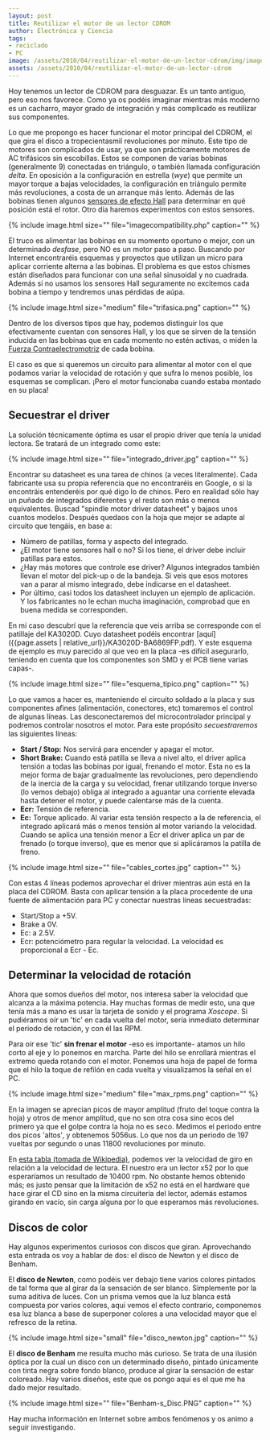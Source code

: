 ```yaml
---
layout: post
title: Reutilizar el motor de un lector CDROM
author: Electrónica y Ciencia
tags:
- reciclado
- PC
image: /assets/2010/04/reutilizar-el-motor-de-un-lector-cdrom/img/imagecompatibility.php
assets: /assets/2010/04/reutilizar-el-motor-de-un-lector-cdrom
---
```


Hoy tenemos un lector de CDROM para desguazar. Es un tanto antiguo, pero eso nos favorece. Como ya os podéis imaginar mientras más moderno es un cacharro, mayor grado de integración y más complicado es reutilizar sus componentes.

Lo que me propongo es hacer funcionar el motor principal del CDROM, el que gira el disco a tropecientasmil revoluciones por minuto. Este tipo de motores son complicados de usar, ya que son prácticamente motores de AC trifásicos sin escobillas. Estos se componen de varias bobinas (generalmente 9) conectadas en triángulo, o también llamada configuración *delta*. En oposición a la configuración en estrella (*wye*) que permite un mayor torque a bajas velocidades, la configuración en triángulo permite más revoluciones, a costa de un arranque más lento. Además de las bobinas tienen algunos [sensores de efecto Hall](http://en.wikipedia.org/wiki/Hall_sensor) para determinar en qué posición está el rotor. Otro día haremos experimentos con estos sensores.

{% include image.html size="" file="imagecompatibility.php" caption="" %}

El truco es alimentar las bobinas en su momento oportuno o mejor, con un determinado *desfase*, pero NO es un motor paso a paso. Buscando por Internet encontraréis esquemas y proyectos que utilizan un micro para aplicar corriente alterna a las bobinas. El problema es que estos chismes están diseñados para funcionar con una señal sinusoidal y no cuadrada. Además si no usamos los sensores Hall seguramente no excitemos cada bobina a tiempo y tendremos unas pérdidas de aúpa.

{% include image.html size="medium" file="trifasica.png" caption="" %}

Dentro de los diversos tipos que hay, podemos distinguir los que efectivamente cuentan con sensores Hall, y los que se sirven de la tensión inducida en las bobinas que en cada momento no estén activas, o miden la [Fuerza Contraelectromotriz](http://es.wikipedia.org/wiki/Fuerza_contraelectromotriz) de cada bobina.

El caso es que si queremos un circuito para alimentar al motor con el que podamos variar la velocidad de rotación y que sufra lo menos posible, los esquemas se complican. ¡Pero el motor funcionaba cuando estaba montado en su placa!

## Secuestrar el driver

La solución técnicamente óptima es usar el propio driver que tenía la unidad lectora. Se tratará de un integrado como este:

{% include image.html size="" file="integrado_driver.jpg" caption="" %}

Encontrar su datasheet es una tarea de chinos (a veces literalmente). Cada fabricante usa su propia referencia que no encontraréis en Google, o si la encontráis entenderéis por qué digo lo de chinos. Pero en realidad sólo hay un puñado de integrados diferentes y el resto son más o menos equivalentes. Buscad "spindle motor driver datasheet" y bajaos unos cuantos modelos. Después quedaos con la hoja que mejor se adapte al circuito que tengáis, en base a:

- Número de patillas, forma y aspecto del integrado.
- ¿El motor tiene sensores hall o no? Si los tiene, el driver debe incluir patillas para estos.
- ¿Hay más motores que controle ese driver? Algunos integrados también llevan el motor del pick-up o de la bandeja. Si veis que esos motores van a parar al mismo integrado, debe indicarse en el datasheet.
- Por último, casi todos los datasheet incluyen un ejemplo de aplicación. Y los fabricantes no le echan mucha imaginación, comprobad que en buena medida se corresponden.

En mi caso descubrí que la referencia que veis arriba se corresponde con el patillaje del KA3020D. Cuyo datasheet podéis encontrar [aquí]({{page.assets | relative_url}}/KA3020D-BA6869FP.pdf). Y este esquema de ejemplo es muy parecido al que veo en la placa -es difícil asegurarlo, teniendo en cuenta que los componentes son SMD y el PCB tiene varias capas-.

{% include image.html size="" file="esquema_tipico.png" caption="" %}

Lo que vamos a hacer es, manteniendo el circuito soldado a la placa y sus componentes afines (alimentación, conectores, etc) tomaremos el control de algunas líneas. Las desconectaremos del microcontrolador principal y podremos controlar nosotros el motor. Para este propósito *secuestraremos* las siguientes líneas:

- **Start / Stop:** Nos servirá para encender y apagar el motor.
- **Short Brake:** Cuando está patilla se lleva a nivel alto, el driver aplica tensión a todas las bobinas por igual, frenando el motor. Esta no es la mejor forma de bajar gradualmente las revoluciones, pero  dependiendo de la inercia de la carga y su velocidad, frenar utilizando torque inverso (lo vemos debajo) obliga al integrado a aguantar una corriente elevada hasta detener el motor, y puede calentarse más de la cuenta.
- **Ecr:** Tensión de referencia.
- **Ec:** Torque aplicado. Al variar esta tensión respecto a la de referencia, el integrado aplicará más o menos tensión al motor variando la velocidad. Cuando se aplica una tensión menor a Ecr el driver aplica un par de frenado (o torque inverso), que es menor que si aplicáramos la patilla de freno.

{% include image.html size="" file="cables_cortes.jpg" caption="" %}

Con estas 4 líneas podemos aprovechar el driver mientras aún está en la placa del CDROM. Basta con aplicar tensión a la placa procedente de una fuente de alimentación para PC y conectar nuestras líneas secuestradas:

- Start/Stop a +5V.
- Brake a 0V.
- Ec: a 2.5V.
- Ecr: potenciómetro para regular la velocidad. La velocidad es proporcional a Ecr - Ec.

## Determinar la velocidad de rotación

Ahora que somos dueños del motor, nos interesa saber la velocidad que alcanza a la máxima potencia. Hay muchas formas de medir esto, una que tenía más a mano es usar la tarjeta de sonido y el programa *Xoscope*. Si pudiéramos oír un 'tic' en cada vuelta del motor, sería inmediato determinar el periodo de rotación, y con él las RPM.

Para oir ese 'tic' **sin frenar el motor** -eso es importante- atamos un hilo corto al eje y lo ponemos en marcha. Parte del hilo se enrollará mientras el extremo queda rotando con el motor. Ponemos una hoja de papel de forma que el hilo la toque de refilón en cada vuelta y visualizamos la señal en el PC.

{% include image.html size="medium" file="max_rpms.png" caption="" %}

En la imagen se aprecian picos de mayor amplitud (fruto del toque contra la hoja) y otros de menor amplitud, que no son otra cosa sino ecos del primero ya que el golpe contra la hoja no es seco. Medimos el periodo entre dos picos 'altos', y obtenemos 5056us. Lo que nos da un periodo de 197 vueltas por segundo o unas 11800 revoluciones por minuto.

En [esta tabla (tomada de Wikipedia)](http://en.wikipedia.org/wiki/CD-ROM#Transfer_rates), podemos ver la velocidad de giro en relación a la velocidad de lectura. El nuestro era un lector x52 por lo que esperaríamos un resultado de 10400 rpm. No obstante hemos obtenido más; es justo pensar que la limitación de x52 no está en el hardware que hace girar el CD sino en la misma circuitería del lector, además estamos girando en vacío, sin carga alguna por lo que esperamos más revoluciones.

## Discos de color

Hay algunos experimentos curiosos con discos que giran. Aprovechando esta entrada os voy a hablar de dos: el disco de Newton y el disco de Benham.

El **disco de Newton**, como podéis ver debajo tiene varios colores pintados de tal forma que al girar da la sensación de ser blanco. Simplemente por la suma aditiva de luces. Con un prisma vemos que la luz blanca está compuesta por varios colores, aquí vemos el efecto contrario, componemos esa luz blanca a base de superponer colores a una velocidad mayor que el refresco de la retina.

{% include image.html size="small" file="disco_newton.jpg" caption="" %}

El **disco de Benham** me resulta mucho más curioso. Se trata de una ilusión óptica por la cual un disco con un determinado diseño, pintado únicamente con tinta negra sobre fondo blanco, produce al girar la sensación de estar coloreado. Hay varios diseños, este que os pongo aquí es el que me ha dado mejor resultado.

{% include image.html size="" file="Benham-s_Disc.PNG" caption="" %}

Hay mucha información en Internet sobre ambos fenómenos y os animo a seguir investigando.

